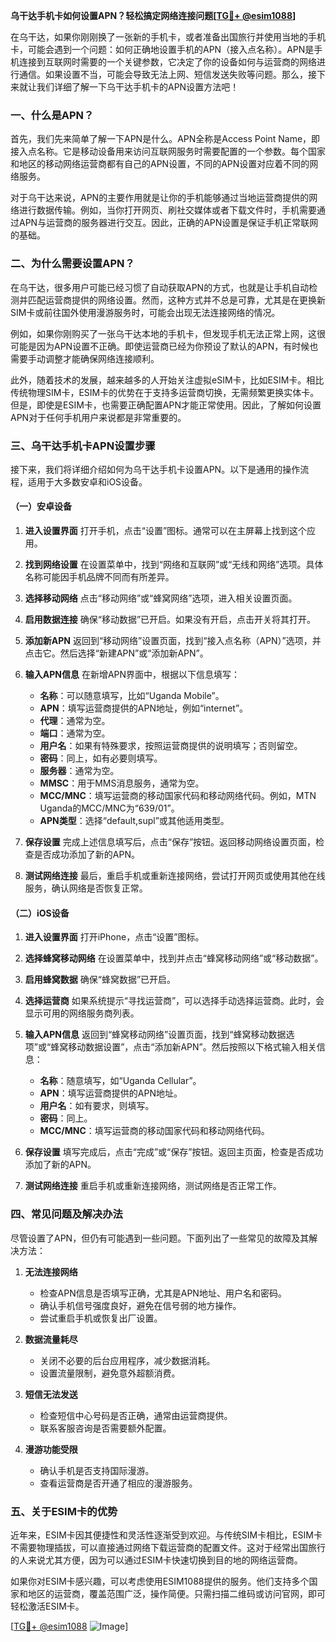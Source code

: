 **乌干达手机卡如何设置APN？轻松搞定网络连接问题[[TG💪+ @esim1088](https://t.me/s/esim1088)]**

在乌干达，如果你刚刚换了一张新的手机卡，或者准备出国旅行并使用当地的手机卡，可能会遇到一个问题：如何正确地设置手机的APN（接入点名称）。APN是手机连接到互联网时需要的一个关键参数，它决定了你的设备如何与运营商的网络进行通信。如果设置不当，可能会导致无法上网、短信发送失败等问题。那么，接下来就让我们详细了解一下乌干达手机卡的APN设置方法吧！

### 一、什么是APN？

首先，我们先来简单了解一下APN是什么。APN全称是Access Point Name，即接入点名称。它是移动设备用来访问互联网服务时需要配置的一个参数。每个国家和地区的移动网络运营商都有自己的APN设置，不同的APN设置对应着不同的网络服务。

对于乌干达来说，APN的主要作用就是让你的手机能够通过当地运营商提供的网络进行数据传输。例如，当你打开网页、刷社交媒体或者下载文件时，手机需要通过APN与运营商的服务器进行交互。因此，正确的APN设置是保证手机正常联网的基础。

### 二、为什么需要设置APN？

在乌干达，很多用户可能已经习惯了自动获取APN的方式，也就是让手机自动检测并匹配运营商提供的网络设置。然而，这种方式并不总是可靠，尤其是在更换新SIM卡或前往国外使用漫游服务时，可能会出现无法连接网络的情况。

例如，如果你刚购买了一张乌干达本地的手机卡，但发现手机无法正常上网，这很可能是因为APN设置不正确。即使运营商已经为你预设了默认的APN，有时候也需要手动调整才能确保网络连接顺利。

此外，随着技术的发展，越来越多的人开始关注虚拟eSIM卡，比如ESIM卡。相比传统物理SIM卡，ESIM卡的优势在于支持多运营商切换，无需频繁更换实体卡。但是，即使是ESIM卡，也需要正确配置APN才能正常使用。因此，了解如何设置APN对于任何手机用户来说都是非常重要的。

### 三、乌干达手机卡APN设置步骤

接下来，我们将详细介绍如何为乌干达手机卡设置APN。以下是通用的操作流程，适用于大多数安卓和iOS设备。

#### （一）安卓设备

1. **进入设置界面**
   打开手机，点击“设置”图标。通常可以在主屏幕上找到这个应用。

2. **找到网络设置**
   在设置菜单中，找到“网络和互联网”或“无线和网络”选项。具体名称可能因手机品牌不同而有所差异。

3. **选择移动网络**
   点击“移动网络”或“蜂窝网络”选项，进入相关设置页面。

4. **启用数据连接**
   确保“移动数据”已开启。如果没有开启，点击开关将其打开。

5. **添加新APN**
   返回到“移动网络”设置页面，找到“接入点名称（APN）”选项，并点击它。然后选择“新建APN”或“添加新APN”。

6. **输入APN信息**
   在新增APN界面中，根据以下信息填写：
   - **名称**：可以随意填写，比如“Uganda Mobile”。
   - **APN**：填写运营商提供的APN地址，例如“internet”。
   - **代理**：通常为空。
   - **端口**：通常为空。
   - **用户名**：如果有特殊要求，按照运营商提供的说明填写；否则留空。
   - **密码**：同上，如有必要则填写。
   - **服务器**：通常为空。
   - **MMSC**：用于MMS消息服务，通常为空。
   - **MCC/MNC**：填写运营商的移动国家代码和移动网络代码。例如，MTN Uganda的MCC/MNC为“639/01”。
   - **APN类型**：选择“default,supl”或其他适用类型。

7. **保存设置**
   完成上述信息填写后，点击“保存”按钮。返回移动网络设置页面，检查是否成功添加了新的APN。

8. **测试网络连接**
   最后，重启手机或重新连接网络，尝试打开网页或使用其他在线服务，确认网络是否恢复正常。

#### （二）iOS设备

1. **进入设置界面**
   打开iPhone，点击“设置”图标。

2. **选择蜂窝移动网络**
   在设置菜单中，找到并点击“蜂窝移动网络”或“移动数据”。

3. **启用蜂窝数据**
   确保“蜂窝数据”已开启。

4. **选择运营商**
   如果系统提示“寻找运营商”，可以选择手动选择运营商。此时，会显示可用的网络服务商列表。

5. **输入APN信息**
   返回到“蜂窝移动网络”设置页面，找到“蜂窝移动数据选项”或“蜂窝移动数据设置”，点击“添加新APN”。然后按照以下格式输入相关信息：
   - **名称**：随意填写，如“Uganda Cellular”。
   - **APN**：填写运营商提供的APN地址。
   - **用户名**：如有要求，则填写。
   - **密码**：同上。
   - **MCC/MNC**：填写运营商的移动国家代码和移动网络代码。

6. **保存设置**
   填写完成后，点击“完成”或“保存”按钮。返回主页面，检查是否成功添加了新的APN。

7. **测试网络连接**
   重启手机或重新连接网络，测试网络是否正常工作。

### 四、常见问题及解决办法

尽管设置了APN，但仍有可能遇到一些问题。下面列出了一些常见的故障及其解决方法：

1. **无法连接网络**
   - 检查APN信息是否填写正确，尤其是APN地址、用户名和密码。
   - 确认手机信号强度良好，避免在信号弱的地方操作。
   - 尝试重启手机或恢复出厂设置。

2. **数据流量耗尽**
   - 关闭不必要的后台应用程序，减少数据消耗。
   - 设置流量限制，避免意外超额消费。

3. **短信无法发送**
   - 检查短信中心号码是否正确，通常由运营商提供。
   - 联系客服咨询是否需要额外配置。

4. **漫游功能受限**
   - 确认手机是否支持国际漫游。
   - 查看运营商是否开通了相应的漫游服务。

### 五、关于ESIM卡的优势

近年来，ESIM卡因其便捷性和灵活性逐渐受到欢迎。与传统SIM卡相比，ESIM卡不需要物理插拔，可以直接通过网络下载运营商的配置文件。这对于经常出国旅行的人来说尤其方便，因为可以通过ESIM卡快速切换到目的地的网络运营商。

如果你对ESIM卡感兴趣，可以考虑使用ESIM1088提供的服务。他们支持多个国家和地区的运营商，覆盖范围广泛，操作简便。只需扫描二维码或访问官网，即可轻松激活ESIM卡。

[[TG💪+ @esim1088](https://t.me/s/esim1088) ![Image](https://i.postimg.cc/4NQfJmqS/Snipaste-2025-05-13-00-14-12.png)]